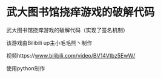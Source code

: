 # 武大图书馆挠痒游戏的破解代码
武大图书馆挠痒游戏的破解代码（实现了签名机制）

该游戏由Bilibili up主小毛毛熊丶制作

视频https://www.bilibili.com/video/BV14Vtbz5EwW/

使用python制作
